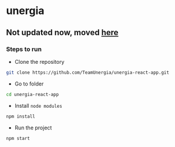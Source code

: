 # unergia

## Not updated now, moved [here](https://github.com/TeamUnergia/unergia_react)

### Steps to run
* Clone the repository
``` bash
git clone https://github.com/TeamUnergia/unergia-react-app.git
```

* Go to folder
``` bash
cd unergia-react-app
```

* Install `node modules`
``` bash
npm install
```

* Run the project
``` bash
npm start
```
